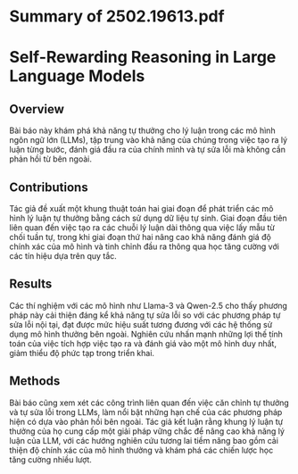 # Summary of 2502.19613.pdf

# Self-Rewarding Reasoning in Large Language Models

## Overview
Bài báo này khám phá khả năng tự thưởng cho lý luận trong các mô hình ngôn ngữ lớn (LLMs), tập trung vào khả năng của chúng trong việc tạo ra lý luận từng bước, đánh giá đầu ra của chính mình và tự sửa lỗi mà không cần phản hồi từ bên ngoài. 

## Contributions
Tác giả đề xuất một khung thuật toán hai giai đoạn để phát triển các mô hình lý luận tự thưởng bằng cách sử dụng dữ liệu tự sinh. Giai đoạn đầu tiên liên quan đến việc tạo ra các chuỗi lý luận dài thông qua việc lấy mẫu từ chối tuần tự, trong khi giai đoạn thứ hai nâng cao khả năng đánh giá độ chính xác của mô hình và tinh chỉnh đầu ra thông qua học tăng cường với các tín hiệu dựa trên quy tắc.

## Results
Các thí nghiệm với các mô hình như Llama-3 và Qwen-2.5 cho thấy phương pháp này cải thiện đáng kể khả năng tự sửa lỗi so với các phương pháp tự sửa lỗi nội tại, đạt được mức hiệu suất tương đương với các hệ thống sử dụng mô hình thưởng bên ngoài. Nghiên cứu nhấn mạnh những lợi thế tính toán của việc tích hợp việc tạo ra và đánh giá vào một mô hình duy nhất, giảm thiểu độ phức tạp trong triển khai.

## Methods
Bài báo cũng xem xét các công trình liên quan đến việc căn chỉnh tự thưởng và tự sửa lỗi trong LLMs, làm nổi bật những hạn chế của các phương pháp hiện có dựa vào phản hồi bên ngoài. Tác giả kết luận rằng khung lý luận tự thưởng của họ cung cấp một giải pháp vững chắc để nâng cao khả năng lý luận của LLM, với các hướng nghiên cứu tương lai tiềm năng bao gồm cải thiện độ chính xác của mô hình thưởng và khám phá các chiến lược học tăng cường nhiều lượt.
